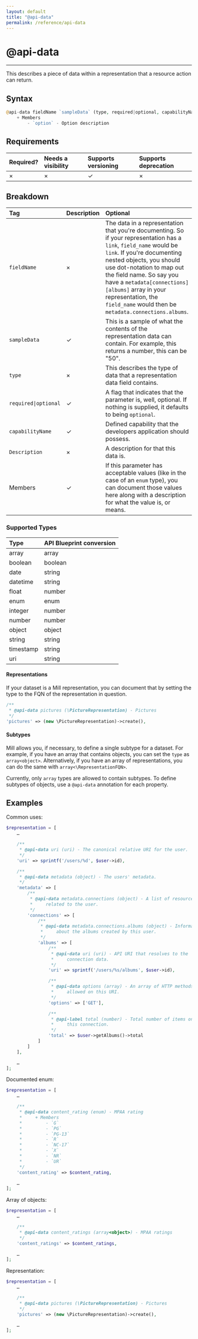 ```yaml
---
layout: default
title: "@api-data"
permalink: /reference/api-data
---
```


# @api-data
---

This describes a piece of data within a representation that a resource action can return.

## Syntax
```php
@api-data fieldName `sampleData` (type, required|optional, capabilityName) - Description
    + Members
        - `option` - Option description
```

## Requirements

| Required? | Needs a visibility | Supports versioning | Supports deprecation |
| :--- | :--- | :--- | :--- |
| × | × | ✓ | × |

## Breakdown

| Tag | Description | Optional |
| :--- | :--- | :--- |
| `fieldName` | × | The data in a representation that you're documenting. So if your representation has a `link`, `field_name` would be `link`. If you're documenting nested objects, you should use dot-notation to map out the field name. So say you have a `metadata[connections][albums]` array in your representation, the `field_name` would then be `metadata.connections.albums`. |
| `sampleData` | ✓ | This is a sample of what the contents of the representation data can contain. For example, this returns a number, this can be "50". |
| `type` | × | This describes the type of data that a representation data field contains. |
| `required\|optional` | ✓ | A flag that indicates that the parameter is, well, optional. If nothing is supplied, it defaults to being `optional`. |
| `capabilityName` | ✓ | Defined capability that the developers application should possess. |
| `Description` | × | A description for that this data is. |
| Members | ✓ | If this parameter has acceptable values (like in the case of an `enum` type), you can document those values here along with a description for what the value is, or means. |

### Supported Types

| Type | API Blueprint conversion |
| :--- | :--- |
| array | array |
| boolean | boolean |
| date | string |
| datetime | string |
| float | number |
| enum | enum |
| integer | number |
| number | number |
| object | object |
| string | string |
| timestamp | string |
| uri | string |

#### Representations
If your dataset is a Mill representation, you can document that by setting the type to the FQN of the representation in
question.

```php
/**
 * @api-data pictures (\PictureRepresentation) - Pictures
 */
'pictures' => (new \PictureRepresentation)->create(),
```

#### Subtypes
Mill allows you, if necessary, to define a single subtype for a dataset. For example, if you have an array that contains
objects, you can set the `type` as `array<object>`. Alternatively, if you have an array of representations, you can do
the same with `array<\RepresentationFQN>`.

Currently, only `array` types are allowed to contain subtypes. To define subtypes of objects, use a `@api-data`
annotation for each property.

## Examples
Common uses:

```php
$representation = [
    …

    /**
     * @api-data uri (uri) - The canonical relative URI for the user.
     */
    'uri' => sprintf('/users/%d', $user->id),

    /**
     * @api-data metadata (object) - The users' metadata.
     */
    'metadata' => [
        /**
         * @api-data metadata.connections (object) - A list of resource URIs
         *     related to the user.
         */
        'connections' => [
            /**
             * @api-data metadata.connections.albums (object) - Information
             *     about the albums created by this user.
             */
            'albums' => [
                /**
                 * @api-data uri (uri) - API URI that resolves to the
                 *     connection data.
                 */
                'uri' => sprintf('/users/%s/albums', $user->id),

                /**
                 * @api-data options (array) - An array of HTTP methods
                 *     allowed on this URI.
                 */
                'options' => ['GET'],

                /**
                 * @api-label total (number) - Total number of items on
                 *     this connection.
                 */
                'total' => $user->getAlbums()->total
            ]
        ]
    ],

    …
];
```

Documented enum:

```php
$representation = [
    …

    /**
     * @api-data content_rating (enum) - MPAA rating
     *     + Members
     *         - `G`
     *         - `PG`
     *         - `PG-13`
     *         - `R`
     *         - `NC-17`
     *         - `X`
     *         - `NR`
     *         - `UR`
     */
    'content_rating' => $content_rating,

    …
];
```

Array of objects:

```php
$representation = [
    …

    /**
     * @api-data content_ratings (array<object>) - MPAA ratings
     */
    'content_ratings' => $content_ratings,

    …
];
```

Representation:

```php
$representation = [
    …

    /**
     * @api-data pictures (\PictureRepresentation) - Pictures
     */
    'pictures' => (new \PictureRepresentation)->create(),

    …
];
```
